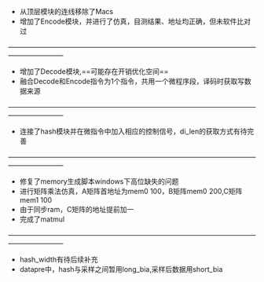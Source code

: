+ 从顶层模块的连线移除了Macs
+ 增加了Encode模块，并进行了仿真，目测结果、地址均正确，但未软件比对过

————————————————————————————————————————————

+ 增加了Decode模块,==可能存在开销优化空间== 
+ 融合Decode和Encode指令为1个指令，共用一个微程序段，译码时获取写数据来源

————————————————————————————————————————————

+ 连接了hash模块并在微指令中加入相应的控制信号，di_len的获取方式有待完善

————————————————————————————————————————————

+ 修复了memory生成脚本windows下高位缺失的问题
+ 进行矩阵乘法仿真，A矩阵首地址为mem0 100，B矩阵mem0 200,C矩阵mem1 100
+ 由于同步ram，C矩阵的地址提前加一
+ 完成了matmul

————————————————————————————————————————————

+ hash_width有待后续补充
+ datapre中，hash与采样之间暂用long_bia,采样后数据用short_bia
